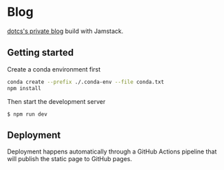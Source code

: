 # Blog

[dotcs's private blog][blog] build with Jamstack.

## Getting started

Create a conda environment first

```bash
conda create --prefix ./.conda-env --file conda.txt
npm install
```

Then start the development server

```console
$ npm run dev
```

## Deployment

Deployment happens automatically through a GitHub Actions pipeline that will publish the static page to GitHub pages.


[blog]: https://blog.dotcs.me

